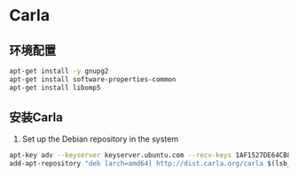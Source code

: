 # Carla

## 环境配置
```bash
apt-get install -y gnupg2
apt-get install software-properties-common
apt-get install libomp5
```

## 安装Carla
1. Set up the Debian repository in the system
```bash
apt-key adv --keyserver keyserver.ubuntu.com --recv-keys 1AF1527DE64CB8D9
add-apt-repository "deb [arch=amd64] http://dist.carla.org/carla $(lsb_release -sc) main"
```